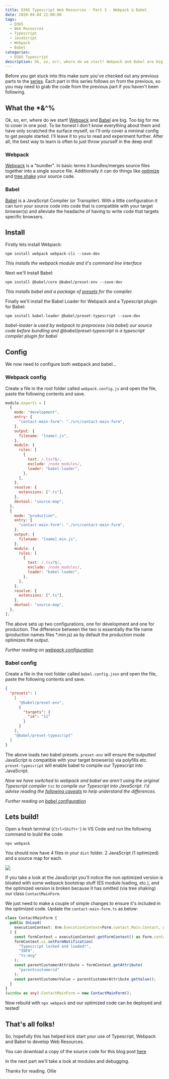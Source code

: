 ```yaml
---
title: D365 Typescript Web Resources - Part 3 - Webpack & Babel
date: 2020-04-04 22:00:00
tags:
  - D365
  - Web Resources
  - Typescript
  - JavaScript
  - Webpack
  - Babel
categories:
  - D365 Typescript
description: Ok, so, err, where do we start! Webpack and Babel are big. Too big for me to cover in one post. To be honest I don't know everything about them and have only scratched the surface myself, so I'll only cover a minimal config to get people started. I'll leave it to you to read and experiment further. After all, the best way to learn is often to just throw yourself in the deep end!
---
```


Before you get stuck into this make sure you've checked out any previous parts to the [series](/categories/D365-Typescript/). Each part in this series follows on from the previous, so you may need to grab the code from the previous part if you haven't been following.

## What the \*&^%

Ok, so, err, where do we start! [Webpack](https://webpack.js.org/) and [Babel](https://babeljs.io/) are big. Too big for me to cover in one post. To be honest I don't know everything about them and have only scratched the surface myself, so I'll only cover a minimal config to get people started. I'll leave it to you to read and experiment further. After all, the best way to learn is often to just throw yourself in the deep end!

### Webpack

[Webpack](https://webpack.js.org/) is a "bundler". In basic terms it bundles/merges source files together into a single source file. Additionally it can do things like [optimize](https://webpack.js.org/configuration/optimization/) and [tree shake](https://webpack.js.org/guides/tree-shaking/#root) your source code.

### Babel

[Babel](https://babeljs.io/) is a JavaScript Compiler (or Transpiler). With a little configuration it can turn your source code into code that is compatible with your target browser(s) and alleviate the headache of having to write code that targets specific browsers.

## Install

Firstly lets install Webpack:

```
npm install webpack webpack-cli --save-dev
```

_This installs the webpack module and it's command line interface_

Next we'll install Babel:

```
npm install @babel/core @babel/preset-env --save-dev
```

_This installs babel and a package of [presets](https://babeljs.io/docs/en/babel-preset-env) for the compiler._

Finally we'll install the Babel Loader for Webpack and a Typescript plugin for Babel:

```
npm install babel-loader @babel/preset-typescript --save-dev
```

_babel-loader is used by webpack to preprocess (via babel) our source code before bundling and @babel/preset-typescript is a typescript compiler plugin for babel_

## Config

We now need to configure both webpack and babel...

### Webpack config

Create a file in the root folder called `webpack.config.js` and open the file, paste the following contents and save.

```javascript
module.exports = [
  {
    mode: "development",
    entry: {
      "contact-main-form": "./src/contact-main-form",
    },
    output: {
      filename: "[name].js",
    },
    module: {
      rules: [
        {
          test: /.tsx?$/,
          exclude: /node_modules/,
          loader: "babel-loader",
        },
      ],
    },
    resolve: {
      extensions: [".ts"],
    },
    devtool: "source-map",
  },
  {
    mode: "production",
    entry: {
      "contact-main-form": "./src/contact-main-form",
    },
    output: {
      filename: "[name].min.js",
    },
    module: {
      rules: [
        {
          test: /.tsx?$/,
          exclude: /node_modules/,
          loader: "babel-loader",
        },
      ],
    },
    resolve: {
      extensions: [".ts"],
    },
    devtool: "source-map",
  },
];
```

The above sets up two configurations, one for development and one for production. The difference between the two is essentially the file name (production names files \*.min.js) as by default the production mode optimizes the output.

_Further reading on [webpack configuration](https://webpack.js.org/configuration/)_

### Babel config

Create a file in the root folder called `babel.config.json` and open the file, paste the following contents and save.

```json
{
  "presets": [
    [
      "@babel/preset-env",
      {
        "targets": {
          "ie": "11"
        }
      }
    ],
    "@babel/preset-typescript"
  ]
}
```

The above loads two babel presets. `preset-env` will ensure the outputted JavaScript is compatible with your target browser(s) via polyfills etc. `preset-typescript` will enable babel to compile our Typescript into JavaScript.

_Now we have switched to webpack and babel we aren't using the original Typescript compiler `tsc` to compile our Typescript into JavaScript. I'd advise reading the [following caveats](https://babeljs.io/docs/en/babel-plugin-transform-typescript#caveats) to help understand the differences._

_Further reading on [babel configuration](https://babeljs.io/docs/en/configuration)_

## Lets build!

Open a fresh terminal (`Ctrl+Shift+'`) in VS Code and run the following command to build the code:

```
npx webpack
```

You should now have 4 files in your `dist` folder. 2 JavaScript (1 optimized) and a source map for each.

![](build-output.png)

If you take a look at the JavaScript you'll notice the non optimized version is bloated with some webpack bootstrap stuff (ES module loading, etc.), and the optimized version is broken because it has omitted (via tree shaking) our class `ContactMainForm`.

We just need to make a couple of simple changes to ensure it's included in the optimized code. Update the `contact-main-form.ts` as below:

```typescript
class ContactMainForm {
  public OnLoad(
    executionContext: Xrm.ExecutionContext<Form.contact.Main.Contact, any>
  ) {
    const formContext = executionContext.getFormContext() as Form.contact.Main.Contact;
    formContext.ui.setFormNotification(
      "Typescript locked and loaded!",
      "INFO",
      "ts-msg"
    );
    const parentCustomerAttribute = formContext.getAttribute(
      "parentcustomerid"
    );
    const parentCustomerValue = parentCustomerAttribute.getValue();
  }
}
(window as any).ContactMainForm = new ContactMainForm();
```

Now rebuild with `npx webpack` and our optimized code can be deployed and tested!

## That's all folks!

So, hopefully this has helped kick start your use of Typescript, Webpack and Babel to develop Web Resources.

You can download a copy of the source code for this blog post [here](d365ts-pt3.zip)

In the next part we'll take a look at modules and debugging.

Thanks for reading.
Ollie
